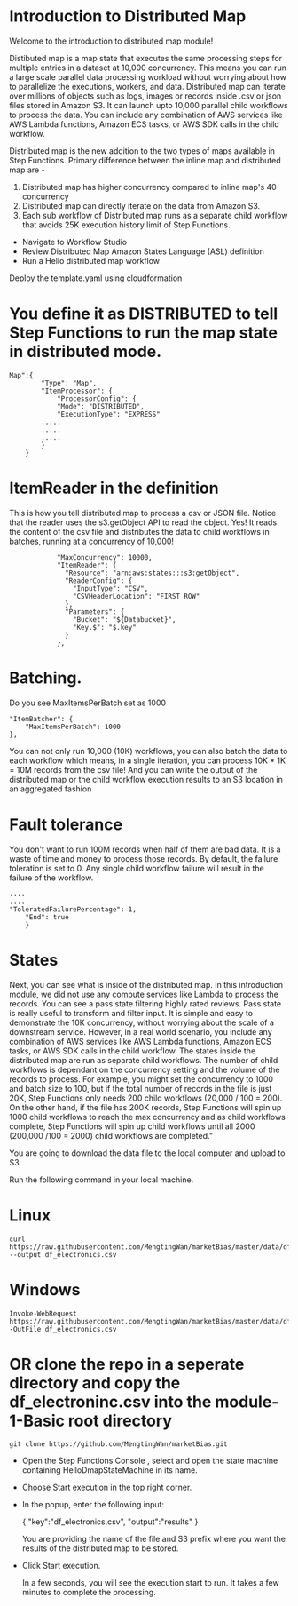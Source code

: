 # Introduction to Distributed Map
Welcome to the introduction to distributed map module!

<!-- What is Distributed Map? -->
Distibuted map is a map state that executes the same processing steps for multiple entries in a dataset at 10,000 concurrency. This means you can run a large scale parallel data processing workload without worrying about how to parallelize the executions, workers, and data. Distributed map can iterate over millions of objects such as logs, images or records inside .csv or json files stored in Amazon S3. It can launch upto 10,000 parallel child workflows to process the data. You can include any combination of AWS services like AWS Lambda functions, Amazon ECS tasks, or AWS SDK calls in the child workflow.

Distributed map is the new addition to the two types of maps available in Step Functions. Primary difference between the inline map and distributed map are -

1. Distributed map has higher concurrency compared to inline map's 40 concurrency
2. Distributed map can directly iterate on the data from Amazon S3.
3. Each sub workflow of Distributed map runs as a separate child workflow that avoids 25K execution history limit of Step Functions.

<!-- What you will accomplish -->
- Navigate to Workflow Studio
- Review Distributed Map Amazon States Language (ASL) definition
- Run a Hello distributed map workflow

<!-- deploy template.yaml -->

Deploy the template.yaml using cloudformation

<!-- Reviewing the Workflow -->

# You define it as DISTRIBUTED to tell Step Functions to run the map state in distributed mode.
    Map":{
            "Type": "Map",
            "ItemProcessor": {
                "ProcessorConfig": {
                "Mode": "DISTRIBUTED",
                "ExecutionType": "EXPRESS"
            .....
            .....
            .....
            }
        }

# ItemReader in the definition
This is how you tell distributed map to process a csv or JSON file. Notice that the reader uses the s3.getObject API to read the object. Yes! It reads the content of the csv file and distributes the data to child workflows in batches, running at a concurrency of 10,000!

                "MaxConcurrency": 10000,
                "ItemReader": {
                  "Resource": "arn:aws:states:::s3:getObject",
                  "ReaderConfig": {
                    "InputType": "CSV",
                    "CSVHeaderLocation": "FIRST_ROW"
                  },
                  "Parameters": {
                    "Bucket": "${Databucket}",
                    "Key.$": "$.key"
                  }
                },

# Batching. 
Do you see MaxItemsPerBatch set as 1000

    "ItemBatcher": {
        "MaxItemsPerBatch": 1000
    },

You can not only run 10,000 (10K) workflows, you can also batch the data to each workflow which means, in a single iteration, you can process 10K * 1K = 10M records from the csv file! And you can write the output of the distributed map or the child workflow execution results to an S3 location in an aggregated fashion

# Fault tolerance
You don't want to run 100M records when half of them are bad data. It is a waste of time and money to process those records. By default, the failure toleration is set to 0. Any single child workflow failure will result in the failure of the workflow.

    ....
    ....
    "ToleratedFailurePercentage": 1,
        "End": true
        }
# States
Next, you can see what is inside of the distributed map. In this introduction module, we did not use any compute services like Lambda to process the records. You can see a pass state filtering highly rated reviews. Pass state is really useful to transform and filter input. It is simple and easy to demonstrate the 10K concurrency, without worrying about the scale of a downstream service. However, in a real world scenario, you include any combination of AWS services like AWS Lambda functions, Amazon ECS tasks, or AWS SDK calls in the child workflow.
The states inside the distributed map are run as separate child workflows. The number of child workflows is dependant on the concurrency setting and the volume of the records to process. For example, you might set the concurrency to 1000 and batch size to 100, but if the total number of records in the file is just 20K, Step Functions only needs 200 child workflows (20,000 / 100 = 200). On the other hand, if the file has 200K records, Step Functions will spin up 1000 child workflows to reach the max concurrency and as child workflows complete, Step Functions will spin up child workflows until all 2000 (200,000 /100 = 2000) child workflows are completed.”


<!-- Prepare data set -->
You are going to download the data file to the local computer and upload to S3.

Run the following command in your local machine.

# Linux
    curl https://raw.githubusercontent.com/MengtingWan/marketBias/master/data/df_electronics.csv --output df_electronics.csv

# Windows
    Invoke-WebRequest https://raw.githubusercontent.com/MengtingWan/marketBias/master/data/df_electronics.csv -OutFile df_electronics.csv

# OR clone the repo in  a seperate directory and copy the df_electroninc.csv into the module-1-Basic root directory
    git clone https://github.com/MengtingWan/marketBias.git

<!-- Run the workflow -->
- Open the Step Functions Console , select and open the state machine containing HelloDmapStateMachine in its name.

- Choose Start execution in the top right corner.

- In the popup, enter the following input:

    {
        "key":"df_electronics.csv",
        "output":"results"
    }

    You are providing the name of the file and S3 prefix where you want the results of the distributed map to be stored.

- Click Start execution.

    In a few seconds, you will see the execution start to run. It takes a few minutes to complete the processing.


